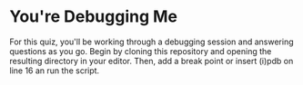 # You're Debugging Me
For this quiz, you'll be working through a debugging session and answering
questions as you go. Begin by cloning this repository and opening the resulting
directory in your editor. Then, add a break point or insert (i)pdb on line 16 an
run the script.
